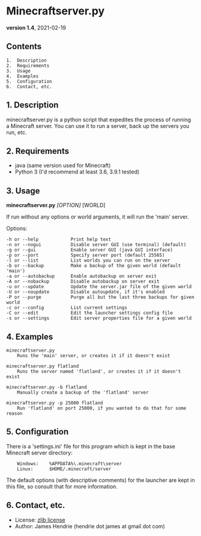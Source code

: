 # Minecraftserver.py

**version 1.4**, 2021-02-19

## Contents

```
1.  Description
2.  Requirements
3.  Usage
4.  Examples
5.  Configuration
6.  Contact, etc.
```


## 1. Description

minecraftserver.py is a python script that expedites the process of running
a Minecraft server.  You can use it to run a server, back up the servers you
run, etc.

## 2. Requirements

- java (same version used for Minecraft)
- Python 3 (I'd recommend at least 3.6, 3.9.1 tested)

## 3. Usage

**minecraftserver.py** *[OPTION]* [WORLD]


If run without any options or world arguments, it will run the 'main'
server.

Options:

```
-h or --help			Print help text
-n or --nogui		    Disable server GUI (use terminal) (default)
-g or --gui			    Enable server GUI (java GUI interface)
-p or --port			Specify server port (default 25565)
-l or --list			List worlds you can run on the server
-b or --backup		    Make a backup of the given world (default 'main')
-a or --autobackup	    Enable autobackup on server exit
-A or --nobackup	    Disable autobackup on server exit
-u or --update		    Update the server.jar file of the given world
-U or --noupdate        Disable autoupdate, if it's enabled
-P or --purge		    Purge all but the last three backups for given world
-c or --config		    List current settings
-C or --edit			Edit the launcher settings config file
-s or --settings		Edit server properties file for a given world
```



## 4. Examples

```
minecraftserver.py
    Runs the 'main' server, or creates it if it doesn't exist

minecraftserver.py flatland
    Runs the server named 'flatland', or creates it if it doesn't exist

minecraftserver.py -b flatland
    Manually create a backup of the 'flatland' server

minecraftserver.py -p 25000 flatland
    Run 'flatland' on port 25000, if you wanted to do that for some reason
```



## 5. Configuration

There is a 'settings.ini' file for this program which is kept in the base
Minecraft server directory:

```
    Windows:	%APPDATA%\.minecraft\server
    Linux:	    $HOME/.minecraft/server
```

The default options (with descriptive comments) for the launcher are kept in this file, so consult that for
more information.


## 6. Contact, etc.

- License: [zlib license](https://www.zlib.net/zlib_license.html)
- Author: James Hendrie (hendrie dot james at gmail dot com)
